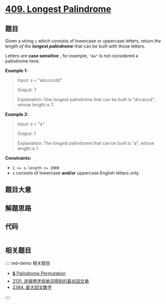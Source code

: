 # [409. Longest Palindrome](https://leetcode.com/problems/longest-palindrome/)

## 题目

Given a string `s` which consists of lowercase or uppercase letters, return
_the length of the **longest palindrome**_  that can be built with those
letters.

Letters are **case sensitive** , for example, `"Aa"` is not considered a
palindrome here.



**Example 1:**

> Input: s = "abccccdd"
> 
> Output: 7
> 
> Explanation: One longest palindrome that can be built is "dccaccd", whose length is 7.

**Example 2:**

> Input: s = "a"
> 
> Output: 1
> 
> Explanation: The longest palindrome that can be built is "a", whose length is 1.

**Constraints:**

  * `1 <= s.length <= 2000`
  * `s` consists of lowercase **and/or** uppercase English letters only.


## 题目大意

## 解题思路

## 代码

```javascript

```

## 相关题目

:::: md-demo 相关题目
- [🔒 Palindrome Permutation](https://leetcode.com/problems/palindrome-permutation)
- [2131. 连接两字母单词得到的最长回文串](https://leetcode.com/problems/longest-palindrome-by-concatenating-two-letter-words)
- [2384. 最大回文数字](https://leetcode.com/problems/largest-palindromic-number)

::::
